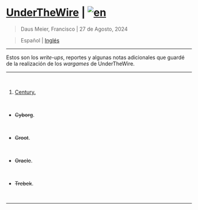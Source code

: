 # [UnderTheWire](https://underthewire.tech/) | [![en](https://img.shields.io/badge/lang-en-red.svg)](https://github.com/frandausmeier/CTF_Write-Ups/UnderTheWire/blob/master/README.md>)

> Daus Meier, Francisco | 27 de Agosto, 2024

> <p> <span> Español </span> |  <a href=https://github.com/frandausmeier/CTF_Write-Ups/blob/main/UnderTheWire/README.md> Inglés </a> </p>

-----

Estos son los _write-ups_, reportes y algunas notas adicionales que guardé de la realización de los _wargames_ de UnderTheWire.

-----

<br>

1. [Century.](century)

<br>

* ~~Cyborg~~.

<br>

* ~~Groot~~.

<br>

* ~~Oracle~~.

<br>

* ~~Trebek~~.

<br>

-----

